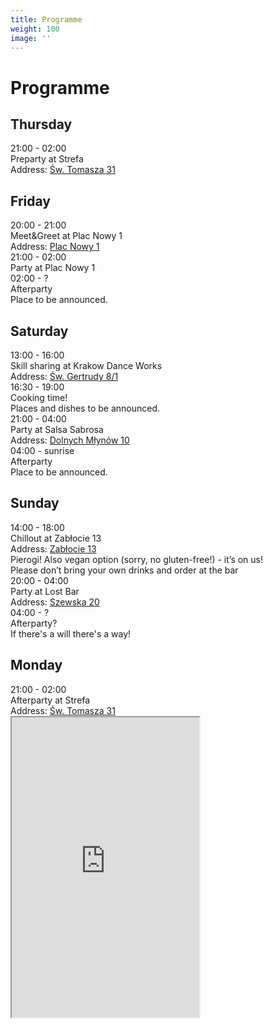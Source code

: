 ```yaml
---
title: Programme
weight: 100
image: ''
---
```

# Programme

<div class="flex-ns">
    <div class="schedule">
        <h2>Thursday</h2>
        <div class="schedule-item">
            <div class="schedule-time">21:00 - 02:00</div>
            <div>
                <div>Preparty at Strefa</div>
                <div class="note">Address:
                    <a href="https://goo.gl/maps/eAigseuTWPVFc78N8"
                    target="_blank" rel="noopener noreferrer">Św. Tomasza 31</a>
                </div>
            </div>
        </div>
        <h2>Friday</h2>
        <div class="schedule-item">
            <div class="schedule-time">20:00 - 21:00</div>
            <div>
                <div>Meet&Greet at Plac Nowy 1</div>
                <div class="note">Address:
                    <a href="https://goo.gl/maps/MwfjUVYne8G42mAU7"
                    target="_blank" rel="noopener noreferrer">Plac Nowy 1</a>
                </div>
            </div>
        </div>
        <div class="schedule-item">
            <div class="schedule-time">21:00 - 02:00</div>
            <div>Party at Plac Nowy 1</div>
        </div>
        <div class="schedule-item">
            <div class="schedule-time">02:00 - ?</div>
            <div>
                <div>Afterparty</div>
                <div class="note">Place to be announced.</div>
            </div>
        </div>
        <h2>Saturday</h2>
        <div class="schedule-item">
            <div class="schedule-time">13:00 - 16:00</div>
            <div>
                <div>Skill sharing at Krakow Dance Works</div>
                <div class="note">Address:
                    <a href="https://g.page/KrakowDanceWorks?share"
                    target="_blank" rel="noopener noreferrer">Św. Gertrudy 8/1</a>
                </div>
            </div>
        </div>
        <div class="schedule-item">
            <div class="schedule-time">16:30 - 19:00</div>
            <div>
                <div>Cooking time!</div>
                <div class="note">Places and dishes to be announced.</div>
            </div>
        </div>
        <div class="schedule-item">
            <div class="schedule-time">21:00 - 04:00</div>
            <div>
                <div>Party at Salsa Sabrosa</div>
                <div class="note">Address:
                        <a href="https://g.page/SalsaSabrosaTeam?share"
                        target="_blank" rel="noopener noreferrer">Dolnych Młynów 10</a>
                </div>
            </div>
        </div>
        <div class="schedule-item">
            <div class="schedule-time">04:00 - sunrise</div>
            <div>
                <div>Afterparty</div>
                <div class="note">Place to be announced.</div>
            </div>
        </div>
        <h2>Sunday</h2>
        <div class="schedule-item">
            <div class="schedule-time">14:00 - 18:00</div>
            <div>
                <div>Chillout at Zabłocie 13</div>
                <div class="note">Address:
                    <a href="https://goo.gl/maps/xRnAMMdAs74SogCC9"
                    target="_blank" rel="noopener noreferrer">Zabłocie 13</a>
                </div>
                <div class="note">Pierogi! Also vegan option (sorry, no gluten-free!) - it’s on us!</div>
                <div class="note">Please don’t bring your own drinks and order at the bar</div>
            </div>
        </div>
        <div class="schedule-item">
            <div class="schedule-time">20:00 - 04:00</div>
            <div>
                <div>Party at Lost Bar</div>
                <div class="note">Address:
                    <a href="https://goo.gl/maps/cgzSQnXJZc92"
                    target="_blank" rel="noopener noreferrer">Szewska 20</a>
                </div>
            </div>
        </div>
        <div class="schedule-item">
            <div class="schedule-time">04:00 - ?</div>
            <div>
                <div>Afterparty?</div>
                <div class="note">If there's a will there's a way!</a>
                </div>
            </div>
        </div>
        <h2>Monday</h2>
        <div class="schedule-item">
            <div class="schedule-time">21:00 - 02:00</div>
            <div>
                <div>Afterparty at Strefa</div>
                <div class="note">Address:
                    <a href="https://goo.gl/maps/eAigseuTWPVFc78N8"
                    target="_blank" rel="noopener noreferrer">Św. Tomasza 31</a>
                </div>
            </div>
        </div>
    </div>
    <div>
        <iframe src="https://www.google.com/maps/d/u/0/embed?mid=1Bk5lJZNzTOa-PG1PU6BCCKuYlIoNhqwR" width="300" height="480"></iframe>
    </div>
</div>